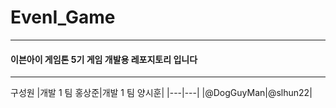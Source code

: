 # EvenI_Game

---

#### 이븐아이 게임톤 5기 게임 개발용 레포지토리 입니다

---

구성원
|개발 1 팀 홍상준|개발 1 팀 양시훈|
|---|---|
|@DogGuyMan|@slhun22|
